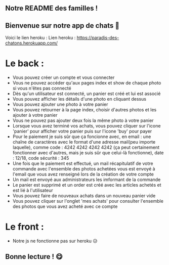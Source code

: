 ## Notre README des familles ! 

## Bienvenue sur notre app de chats :heartbeat:

Voici le lien heroku :
Lien heroku :  https://paradis-des-chatons.herokuapp.com/

# Le back :
* Vous pouvez créer un compte et vous connecter
* Vous ne pouvez accéder qu'aux pages index et show de chaque photo si vous n'êtes pas connecté
* Dès qu'un utilisateur est connecté, un panier est créé et lui est associé
* Vous pouvez afficher les détails d'une photo en cliquant dessus
* Vous pouvez ajouter une photo à votre panier
* Vous pouvez retourner à la page index, choisir d'autres photos et les ajouter à votre panier
* Vous ne pouvez pas ajouter deux fois la même photo à votre panier
* Lorsque vous avez terminé vos achats, vous pouvez cliquer sur l'icone 'panier' pour afficher votre panier puis sur l'icone 'buy' pour payer
* Pour le paiement je suis sûr que ça foncionne avec, en email : une chaîne de caractères avec le format d'une adresse mail(peu importe laquelle), comme code : 4242 4242 4242 4242 (ça peut certainement fonctionner avec d'autres, mais je suis sûr que celui-là fonctionne), date : 12/18, code sécurité : 345
* Une fois que le paiement est effectué, un mail récapitulatif de votre commande avec l'ensemble des photos achetées vous est envoyé à l'email que vous avez renseigné lors de la création de votre compte
* Un mail est envoyé aux administrateurs les imformant de la commande
* Le panier est supprimé et un order est créé avec les articles achetés et est lié à l'utilisateur
* Vous pouvez faire de nouveaux achats dans un nouveau panier vide
* Vous pouvez cliquer sur l'onglet 'mes achats' pour consulter l'ensemble des photos que vous avez acheté avec ce compte

# Le front : 
* Notre js ne fonctionne pas sur heroku :disappointed_relieved:


## Bonne lecture ! :yum:
